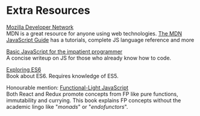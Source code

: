 # Extra Resources

[Mozilla Developer Network](https://developer.mozilla.org)<br />
MDN is a great resource for anyone using web technologies. [The MDN JavaScript Guide](https://developer.mozilla.org/en-US/docs/Web/JavaScript/Guide) has a tutorials, complete JS language reference and more

[Basic JavaScript for the impatient programmer](http://2ality.com/2013/06/basic-javascript.html)<br />
A concise writeup on JS for those who already know how to code.

[Exploring ES6](http://exploringjs.com/es6/index.html)<br />
Book about ES6. Requires knowledge of ES5.

Honourable mention:
[Functional-Light JavaScript](https://github.com/getify/Functional-Light-JS) <br />
Both React and Redux promote concepts from FP like pure functions, immutability and currying.
This book explains FP concepts without the academic lingo like "*monads*" or "*endofunctors*".
